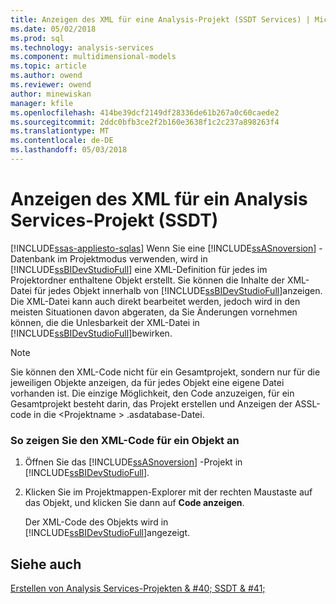 ```yaml
---
title: Anzeigen des XML für eine Analysis-Projekt (SSDT Services) | Microsoft Docs
ms.date: 05/02/2018
ms.prod: sql
ms.technology: analysis-services
ms.component: multidimensional-models
ms.topic: article
ms.author: owend
ms.reviewer: owend
author: minewiskan
manager: kfile
ms.openlocfilehash: 414be39dcf2149df28336de61b267a0c60caede2
ms.sourcegitcommit: 2ddc0bfb3ce2f2b160e3638f1c2c237a898263f4
ms.translationtype: MT
ms.contentlocale: de-DE
ms.lasthandoff: 05/03/2018
---
```

# <a name="view-the-xml-for-an-analysis-services-project-ssdt"></a>Anzeigen des XML für ein Analysis Services-Projekt (SSDT)
[!INCLUDE[ssas-appliesto-sqlas](../../includes/ssas-appliesto-sqlas.md)]
  Wenn Sie eine [!INCLUDE[ssASnoversion](../../includes/ssasnoversion-md.md)] -Datenbank im Projektmodus verwenden, wird in [!INCLUDE[ssBIDevStudioFull](../../includes/ssbidevstudiofull-md.md)] eine XML-Definition für jedes im Projektordner enthaltene Objekt erstellt. Sie können die Inhalte der XML-Datei für jedes Objekt innerhalb von [!INCLUDE[ssBIDevStudioFull](../../includes/ssbidevstudiofull-md.md)]anzeigen. Die XML-Datei kann auch direkt bearbeitet werden, jedoch wird in den meisten Situationen davon abgeraten, da Sie Änderungen vornehmen können, die die Unlesbarkeit der XML-Datei in [!INCLUDE[ssBIDevStudioFull](../../includes/ssbidevstudiofull-md.md)]bewirken.  
  
> [!NOTE]  
>  Sie können den XML-Code nicht für ein Gesamtprojekt, sondern nur für die jeweiligen Objekte anzeigen, da für jedes Objekt eine eigene Datei vorhanden ist. Die einzige Möglichkeit, den Code anzuzeigen, für ein Gesamtprojekt besteht darin, das Projekt erstellen und Anzeigen der ASSL-code in die \<Projektname > .asdatabase-Datei.  
  
### <a name="to-view-the-xml-code-for-an-object"></a>So zeigen Sie den XML-Code für ein Objekt an  
  
1.  Öffnen Sie das [!INCLUDE[ssASnoversion](../../includes/ssasnoversion-md.md)] -Projekt in [!INCLUDE[ssBIDevStudioFull](../../includes/ssbidevstudiofull-md.md)].  
  
2.  Klicken Sie im Projektmappen-Explorer mit der rechten Maustaste auf das Objekt, und klicken Sie dann auf **Code anzeigen**.  
  
     Der XML-Code des Objekts wird in [!INCLUDE[ssBIDevStudioFull](../../includes/ssbidevstudiofull-md.md)]angezeigt.  
  
## <a name="see-also"></a>Siehe auch  
 [Erstellen von Analysis Services-Projekten & #40; SSDT & #41;](../../analysis-services/multidimensional-models/build-analysis-services-projects-ssdt.md)  
  
  
